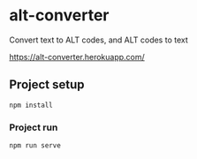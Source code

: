 # alt-converter

Convert text to ALT codes, and ALT codes to text

https://alt-converter.herokuapp.com/

## Project setup

```
npm install
```

### Project run

```
npm run serve
```
